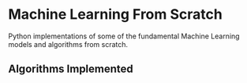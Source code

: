 # Machine Learning From Scratch
Python implementations of some of the fundamental Machine Learning models and algorithms from scratch.

## Algorithms Implemented
